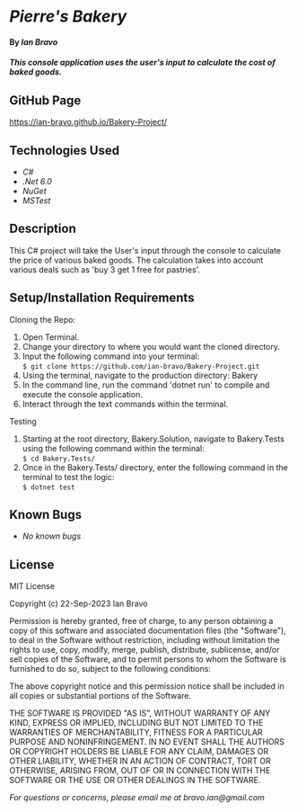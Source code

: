 # _Pierre's Bakery_

#### By _**Ian Bravo**_

#### _This console application uses the user's input to calculate the cost of baked goods._

## GitHub Page ##

https://ian-bravo.github.io/Bakery-Project/


## Technologies Used

* _C#_
* _.Net 6.0_
* _NuGet_
* _MSTest_


## Description

This C# project will take the User's input through the console to calculate the price of various baked goods. The calculation takes into account various deals such as 'buy 3 get 1 free for pastries'.

## Setup/Installation Requirements

Cloning the Repo:
1. Open Terminal.
2. Change your directory to where you would want the cloned directory.
3. Input the following command into your terminal:  
 `$ git clone https://github.com/ian-bravo/Bakery-Project.git`
4. Using the terminal, navigate to the production directory: Bakery
5. In the command line, run the command 'dotnet run' to compile and execute the console application.
6. Interact through the text commands within the terminal.

Testing
1. Starting at the root directory, Bakery.Solution, navigate to Bakery.Tests using the following command within the terminal:   
 `$ cd Bakery.Tests/`
2. Once in the Bakery.Tests/ directory, enter the following command in the terminal to test the logic:  
 `$ dotnet test`

## Known Bugs

* _No known bugs_


## License

MIT License  

Copyright (c) 22-Sep-2023 Ian Bravo  

Permission is hereby granted, free of charge, to any person obtaining a copy of this software and associated documentation files (the "Software"), to deal in the Software without restriction, including without limitation the rights to use, copy, modify, merge, publish, distribute, sublicense, and/or sell copies of the Software, and to permit persons to whom the Software is furnished to do so, subject to the following conditions:  

The above copyright notice and this permission notice shall be included in all copies or substantial portions of the Software.  

THE SOFTWARE IS PROVIDED "AS IS", WITHOUT WARRANTY OF ANY KIND, EXPRESS OR IMPLIED, INCLUDING BUT NOT LIMITED TO THE WARRANTIES OF MERCHANTABILITY, FITNESS FOR A PARTICULAR PURPOSE AND NONINFRINGEMENT. IN NO EVENT SHALL THE AUTHORS OR COPYRIGHT HOLDERS BE LIABLE FOR ANY CLAIM, DAMAGES OR OTHER LIABILITY, WHETHER IN AN ACTION OF CONTRACT, TORT OR OTHERWISE, ARISING FROM, OUT OF OR IN CONNECTION WITH THE SOFTWARE OR THE USE OR OTHER DEALINGS IN THE SOFTWARE.



_For questions or concerns, please email me at bravo.ian@gmail.com_